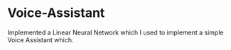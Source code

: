 ﻿# Voice-Assistant
Implemented a Linear Neural Network which I used to implement a simple Voice Assistant which.
